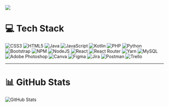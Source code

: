 [![](https://visitcount.itsvg.in/api?id=Kitinun&icon=0&color=0)](https://visitcount.itsvg.in)
# 💻 Tech Stack
<p>
    <img src="https://img.shields.io/badge/css3-%231572B6.svg?style=flat&logo=css3&logoColor=white" alt="CSS3"/>
    <img src="https://img.shields.io/badge/html5-%23E34F26.svg?style=flat&logo=html5&logoColor=white" alt="HTML5"/>
    <img src="https://img.shields.io/badge/java-%23ED8B00.svg?style=flat&logo=java&logoColor=white" alt="Java"/>
    <img src="https://img.shields.io/badge/javascript-%23323330.svg?style=flat&logo=javascript&logoColor=%23F7DF1E" alt="JavaScript"/>
    <img src="https://img.shields.io/badge/kotlin-%230095D5.svg?style=flat&logo=kotlin&logoColor=white" alt="Kotlin"/>
    <img src="https://img.shields.io/badge/php-%23777BB4.svg?style=flat&logo=php&logoColor=white" alt="PHP"/>
    <img src="https://img.shields.io/badge/python-3670A0?style=flat&logo=python&logoColor=ffdd54" alt="Python"/>
    <img src="https://img.shields.io/badge/bootstrap-%23563D7C.svg?style=flat&logo=bootstrap&logoColor=white" alt="Bootstrap"/>
    <img src="https://img.shields.io/badge/NPM-%23000000.svg?style=flat&logo=npm&logoColor=white" alt="NPM"/>
    <img src="https://img.shields.io/badge/node.js-6DA55F?style=flat&logo=node.js&logoColor=white" alt="NodeJS"/>
    <img src="https://img.shields.io/badge/react-%2320232a.svg?style=flat&logo=react&logoColor=%2361DAFB" alt="React"/>
    <img src="https://img.shields.io/badge/React_Router-CA4245?style=flat&logo=react-router&logoColor=white" alt="React Router"/>
    <img src="https://img.shields.io/badge/yarn-%232C8EBB.svg?style=flat&logo=yarn&logoColor=white" alt="Yarn"/>
    <img src="https://img.shields.io/badge/mysql-%2300f.svg?style=flat&logo=mysql&logoColor=white" alt="MySQL"/>
    <img src="https://img.shields.io/badge/adobephotoshop-%2331A8FF.svg?style=flat&logo=adobephotoshop&logoColor=white" alt="Adobe Photoshop"/>
    <img src="https://img.shields.io/badge/Canva-%2300C4CC.svg?style=flat&logo=Canva&logoColor=white" alt="Canva"/>
    <img src="https://img.shields.io/badge/figma-%23F24E1E.svg?style=flat&logo=figma&logoColor=white" alt="Figma"/>
    <img src="https://img.shields.io/badge/jira-%230A0FFF.svg?style=flat&logo=jira&logoColor=white" alt="Jira"/>
    <img src="https://img.shields.io/badge/Postman-FF6C37?style=flat&logo=postman&logoColor=white" alt="Postman"/>
    <img src="https://img.shields.io/badge/Trello-%23026AA7.svg?style=flat&logo=Trello&logoColor=white" alt="Trello"/>
</p>

---

# 📊 GitHub Stats
<p>
    <img src="https://github-readme-streak-stats.herokuapp.com/?user=Kitinun&theme=gotham&hide_border=true" alt="GitHub Stats"/>
</p>
